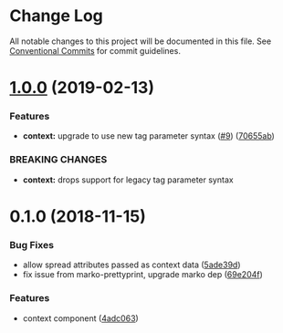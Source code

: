 # Change Log

All notable changes to this project will be documented in this file.
See [Conventional Commits](https://conventionalcommits.org) for commit guidelines.

# [1.0.0](https://github.com/marko-js/tags/compare/@marko-tags/context@0.1.0...@marko-tags/context@1.0.0) (2019-02-13)


### Features

* **context:** upgrade to use new tag parameter syntax ([#9](https://github.com/marko-js/tags/issues/9)) ([70655ab](https://github.com/marko-js/tags/commit/70655ab))


### BREAKING CHANGES

* **context:** drops support for legacy tag parameter syntax





# 0.1.0 (2018-11-15)


### Bug Fixes

* allow spread attributes passed as context data ([5ade39d](https://github.com/marko-js/tags/commit/5ade39d))
* fix issue from marko-prettyprint, upgrade marko dep ([69e204f](https://github.com/marko-js/tags/commit/69e204f))


### Features

* context component ([4adc063](https://github.com/marko-js/tags/commit/4adc063))
